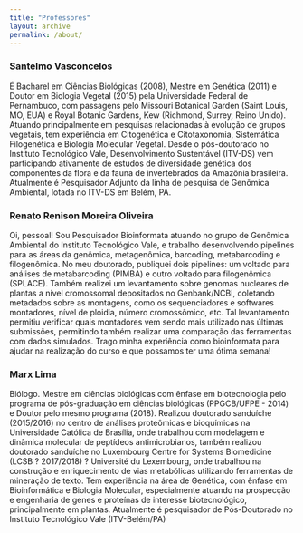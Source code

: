 ```yaml
---
title: "Professores"
layout: archive
permalink: /about/
---
```


### Santelmo Vasconcelos  

É Bacharel em Ciências Biológicas (2008), Mestre em Genética (2011) e Doutor em Biologia Vegetal (2015) pela Universidade Federal de Pernambuco, com passagens pelo Missouri Botanical Garden (Saint Louis, MO, EUA) e Royal Botanic Gardens, Kew (Richmond, Surrey, Reino Unido). Atuando principalmente em pesquisas relacionadas à evolução de grupos vegetais, tem experiência em Citogenética e Citotaxonomia, Sistemática Filogenética e Biologia Molecular Vegetal. Desde o pós-doutorado no Instituto Tecnológico Vale, Desenvolvimento Sustentável (ITV-DS) vem participando ativamente de estudos de diversidade genética dos componentes da flora e da fauna de invertebrados da Amazônia brasileira. Atualmente é Pesquisador Adjunto da linha de pesquisa de Genômica Ambiental, lotada no ITV-DS em Belém, PA.


### Renato Renison Moreira Oliveira

Oi, pessoal! Sou Pesquisador Bioinformata atuando no grupo de Genômica Ambiental do Instituto Tecnológico Vale, e trabalho desenvolvendo pipelines para as áreas da genômica, metagenômica, barcoding, metabarcoding e filogenômica. No meu doutorado, publiquei dois pipelines: um voltado para análises de metabarcoding (PIMBA) e outro voltado para filogenômica (SPLACE). Também realizei um levantamento sobre genomas nucleares de plantas a nível cromossomal depositados no Genbank/NCBI, coletando metadados sobre as montagens, como os sequenciadores e softwares montadores, nível de ploidia, número cromossômico, etc. Tal levantamento permitiu verificar quais montadores vem sendo mais utilizado nas últimas submissões, permitindo também realizar uma comparação das ferramentas com dados simulados. Trago minha experiência como bioinformata para ajudar na realização do curso e que possamos ter uma ótima semana!

### Marx Lima

Biólogo. Mestre em ciências biológicas com ênfase em biotecnologia pelo programa de pós-graduação em ciências biológicas (PPGCB/UFPE - 2014) e Doutor pelo mesmo programa (2018). Realizou doutorado sanduíche (2015/2016) no centro de análises proteômicas e bioquímicas na Universidade Católica de Brasília, onde trabalhou com modelagem e dinâmica molecular de peptídeos antimicrobianos, também realizou doutorado sanduíche no Luxembourg Centre for Systems Biomedicine (LCSB ? 2017/2018) ? Université du Lexembourg, onde trabalhou na construção e enriquecimento de vias metabólicas utilizando ferramentas de mineração de texto. Tem experiência na área de Genética, com ênfase em Bioinformática e Biologia Molecular, especialmente atuando na prospecção e engenharia de genes e proteínas de interesse biotecnológico, principalmente em plantas. Atualmente é pesquisador de Pós-Doutorado no Instituto Tecnológico Vale (ITV-Belém/PA)
